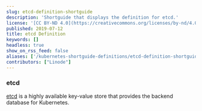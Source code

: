 ```yaml
---
slug: etcd-definition-shortguide
description: 'Shortguide that displays the definition for etcd.'
license: '[CC BY-ND 4.0](https://creativecommons.org/licenses/by-nd/4.0)'
published: 2019-07-12
title: etcd Definition
keywords: []
headless: true
show_on_rss_feed: false
aliases: ['/kubernetes-shortguide-definitions/etcd-definition-shortguide/']
contributors: ["Linode"]
---
```


### etcd

[etcd](https://kubernetes.io/docs/concepts/overview/components/#etcd) is a highly available key-value store that provides the backend database for Kubernetes.
